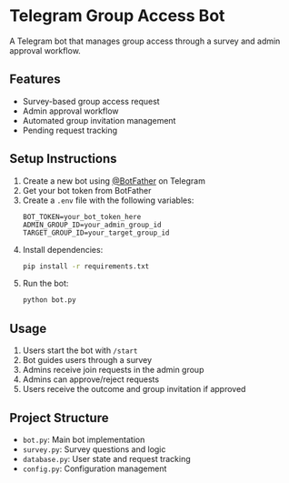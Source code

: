 # Telegram Group Access Bot

A Telegram bot that manages group access through a survey and admin approval workflow.

## Features

- Survey-based group access request
- Admin approval workflow
- Automated group invitation management
- Pending request tracking

## Setup Instructions

1. Create a new bot using [@BotFather](https://t.me/botfather) on Telegram
2. Get your bot token from BotFather
3. Create a `.env` file with the following variables:
   ```
   BOT_TOKEN=your_bot_token_here
   ADMIN_GROUP_ID=your_admin_group_id
   TARGET_GROUP_ID=your_target_group_id
   ```
4. Install dependencies:
   ```bash
   pip install -r requirements.txt
   ```
5. Run the bot:
   ```bash
   python bot.py
   ```

## Usage

1. Users start the bot with `/start`
2. Bot guides users through a survey
3. Admins receive join requests in the admin group
4. Admins can approve/reject requests
5. Users receive the outcome and group invitation if approved

## Project Structure

- `bot.py`: Main bot implementation
- `survey.py`: Survey questions and logic
- `database.py`: User state and request tracking
- `config.py`: Configuration management
